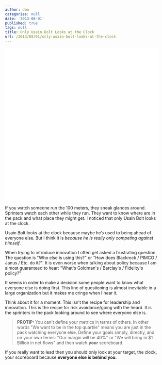 ```yaml
---
author: dan
categories: null
date: '2013-08-01'
published: true
tags: null
title: Only Usain Bolt Looks at the Clock
url: /2013/08/01/only-usain-bolt-looks-at-the-clock
---
```



<img class="lazy img-rounded img-responsive" src="data:image/gif;base64,R0lGODlhAQABAIABAP///wAAACwAAAAAAQABAAACAkQBADs=" alt="Usain Bolt" data-src="/assets/img/Usain-Bolt-Opt.jpg" width="750">

If you watch someone run the 100 meters, they sneak glances around. Sprinters watch each other while they run.  They want to know where are in the pack and what place they might get.  I noticed that only Usain Bolt looks at the clock.
<!--more-->

Usain Bolt looks at the clock because maybe he’s used to being ahead of everyone else.  But I think it is _because he is really only competing against himself_.

When trying to introduce innovation I often get asked a frustrating question. The question is "Who else is using this?" or "How does Blackrock / PIMCO / Janus / Etc. do it?".  It is even worse when talking about policy because I am almost guaranteed to hear: "What's Goldman's / Barclay's / Fidelity's policy?"

It seems in order to make a decision some people want to know what everyone else is doing first.  This line of questioning is almost inevitable in a large organization but it makes me cringe when I hear it.

Think about it for a moment. This isn't the recipe for leadership and innovation.  This is the recipe for risk avoidance/going with the heard.  It is the sprinters in the pack looking around to see where everyone else is.

> **PROTIP:** 
> You can't define your metrics in terms of others. In other words 
> "We want to be in the top quartile" means you are just in the pack 
> watching everyone else. Define your goals simply, directly, and on 
> your own terms: "Our margin will be 40%" or "We will bring in 
> $1 Billion in net flows" and then watch **your** scoreboard. 

If you really want to lead then you should only look at your target, the clock, your scoreboard because **everyone else is behind you.**